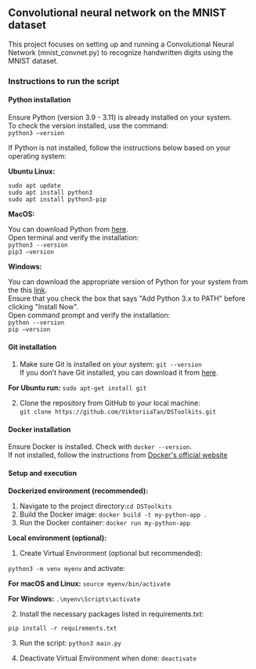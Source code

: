## Convolutional neural network on the MNIST dataset

This project focuses on setting up and running a Convolutional Neural Network (mnist_convnet.py) to recognize handwritten digits using the MNIST dataset.

### Instructions to run the script

#### Python installation

Ensure Python (version 3.9 - 3.11) is already installed on your system.   
To check the version installed, use the command:  
`python3 –version`  

If Python is not installed, follow the instructions below based on your operating system:  

**Ubuntu Linux:**

`sudo apt update`  
`sudo apt install python3`  
`sudo apt install python3-pip`  

**MacOS:**

You can download Python from [here](https://www.python.org/downloads/macos/).   
Open terminal and verify the installation:  
`python3 --version`  
`pip3 –version`  

**Windows:**

You can download the appropriate version of Python for your system from the this [link](https://www.python.org/downloads/windows/).  
Ensure that you check the box that says "Add Python 3.x to PATH" before clicking "Install Now".  
Open command prompt and verify the installation:  
`python --version`  
`pip –version`  

#### Git installation

1. Make sure Git is installed on your system: `git --version`  
If you don’t have Git installed, you can download it from [here](https://git-scm.com/downloads).  

**For Ubuntu run:** `sudo apt-get install git`  

2. Clone the repository from GitHub to your local machine:  
`git clone https://github.com/ViktoriiaTan/DSToolkits.git`  

#### Docker installation 

Ensure Docker is installed. Check with `docker --version`.  
If not installed, follow the instructions from [Docker's official website](https://docs.docker.com/engine/install/)  

#### Setup and execution

**Dockerized environment (recommended):**

1. Navigate to the project directory:`cd DSToolkits`   
2. Build the Docker image: `docker build -t my-python-app .`  
3. Run the Docker container: `docker run my-python-app`  

**Local environment (optional):**

1. Create Virtual Environment (optional but recommended):  

`python3 -m venv myenv`    and activate:  

**For macOS and Linux:** `source myenv/bin/activate`  

**For Windows:** `.\myenv\Scripts\activate`  

2. Install the necessary packages listed in requirements.txt:  

`pip install -r requirements.txt`  

3. Run the script:    `python3 main.py`  

4. Deactivate Virtual Environment when done:   `deactivate`
